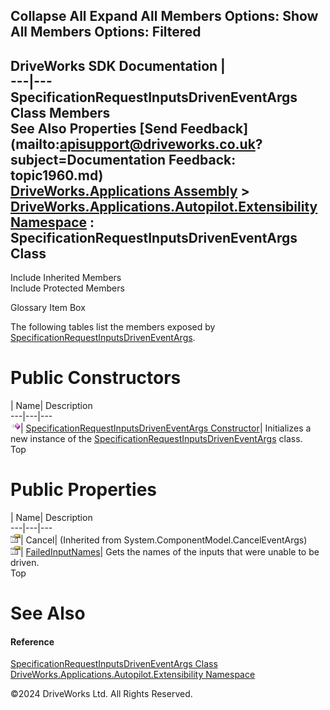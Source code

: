        

 Collapse All Expand All  Members Options: Show All  Members Options: Filtered   
---  
DriveWorks SDK Documentation  |   
---|---  
SpecificationRequestInputsDrivenEventArgs Class Members   
See Also Properties [Send Feedback](mailto:apisupport@driveworks.co.uk?subject=Documentation Feedback: topic1960.md)  
[DriveWorks.Applications Assembly](topic13.md) > [DriveWorks.Applications.Autopilot.Extensibility Namespace](topic1633.md) : SpecificationRequestInputsDrivenEventArgs Class  
---  
  
Include Inherited Members    
Include Protected Members  


Glossary Item Box

The following tables list the members exposed by [SpecificationRequestInputsDrivenEventArgs](topic1960.md).

# Public Constructors

| Name| Description  
---|---|---  
![Public Constructor](dotnetimages/publicConstructor.gif)| [SpecificationRequestInputsDrivenEventArgs Constructor](topic1966.md)| Initializes a new instance of the [SpecificationRequestInputsDrivenEventArgs](topic1960.md) class.   
Top

# Public Properties

| Name| Description  
---|---|---  
![Public Property](dotnetimages/publicProperty.gif)| Cancel|  (Inherited from System.ComponentModel.CancelEventArgs)  
![Public Property](dotnetimages/publicProperty.gif)| [FailedInputNames](topic1967.md)| Gets the names of the inputs that were unable to be driven.   
Top

# See Also

#### Reference

[SpecificationRequestInputsDrivenEventArgs Class](topic1960.md)   
[DriveWorks.Applications.Autopilot.Extensibility Namespace](topic1633.md)

©2024 DriveWorks Ltd. All Rights Reserved.
